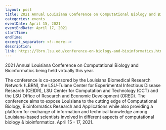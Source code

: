```yaml
---
layout: post
title: 2021 Annual Louisiana Conference on Computational Biology and Bioinformatics
categories: events
eventDate: April 15, 2021
eventEndDate: April 17, 2021
startTime:
endTime:
excerpt_separator: <!--more-->
description:
link: https://lbrn.lsu.edu/conference-on-biology-and-bioinformatics.html
---
```

<!--more-->
2021 Annual Louisiana Conference on Computational Biology and Bioinformatics being held virtually this year.

The conference is co-sponsored by the Louisiana Biomedical Research Network (LBRN), the LSU-Tulane Center for Experimental Infectious Disease Research (CEIDR), LSU Center for Computation and Technology (CCT) and the LSU Office of Research and Economic Development (ORED). The conference aims to expose Louisiana to the cutting edge of Computational Biology, Bioinformatics Research and Applications while also providing a platform for exchange of information and technical knowledge among Louisiana-based scientists involved in different aspects of computational biology & bioinformatics. April 15 - 17, 2021. 
